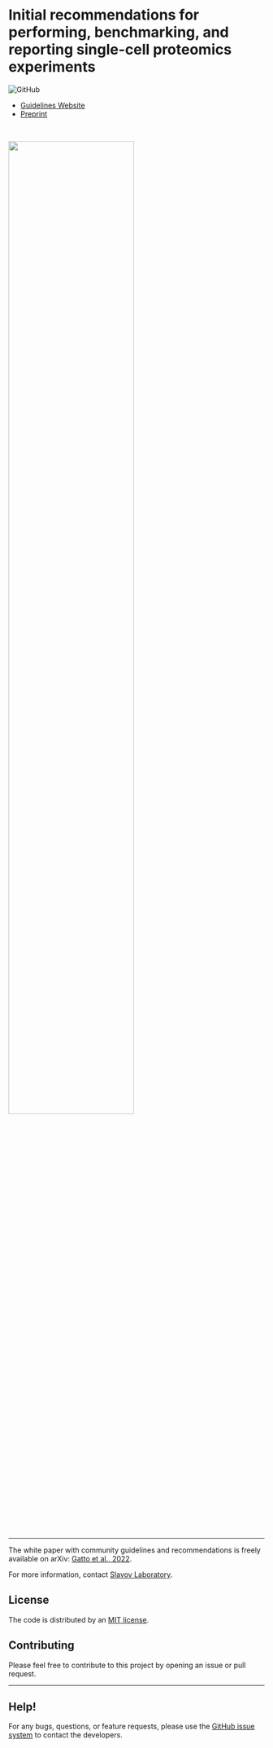 # **Initial recommendations for performing, benchmarking, and reporting single-cell proteomics experiments**


<!--![GitHub release](https://img.shields.io/github/release/SlavovLab/DO-MS.svg)-->
![GitHub](https://img.shields.io/github/license/SlavovLab/DO-MS.svg)


* [Guidelines Website](https://single-cell.net/guidelines)
* [Preprint](https://arxiv.org/abs/2207.10815)

&nbsp;

<img src="https://single-cell.net/proteomics/photos/Data-evaluation-and-interpretation.png" width="70%">




--------

The white paper with community guidelines and recommendations is freely available on arXiv: [Gatto et al., 2022](https://doi.org/10.48550/arXiv.2207.10815). <!-- The peer reviewed version is available at *Nature Biotechnology*: [Derks et al., 2022](https://doi.org/10.1038/s41587-022-01389-w) -->

For more information, contact [Slavov Laboratory](https://slavovlab.net).

## License

The code is distributed by an [MIT license](https://github.com/SlavovLab/DO-MS/blob/master/LICENSE).

## Contributing

Please feel free to contribute to this project by opening an issue or pull request.

<!--
### Data
All data used for the manuscript is available on [UCSD's MassIVE Repository](https://massive.ucsd.edu/ProteoSAFe/dataset.jsp?task=ed5a1ab37dc34985bbedbf3d9a945535)
-->

<!--
### Figures/Analysis
Scripts for the figures in the DART-ID manuscript are available in a separate GitHub repository, [https://github.com/SlavovLab/DART-ID_2018](https://github.com/SlavovLab/DART-ID_2018)
-->

-------------

## Help!

For any bugs, questions, or feature requests,
please use the [GitHub issue system](https://github.com/SlavovLab/SCP_recommendations/issues) to contact the developers.
